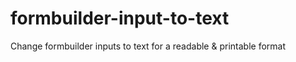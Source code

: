 # formbuilder-input-to-text
Change formbuilder inputs to text for a readable &amp; printable format
